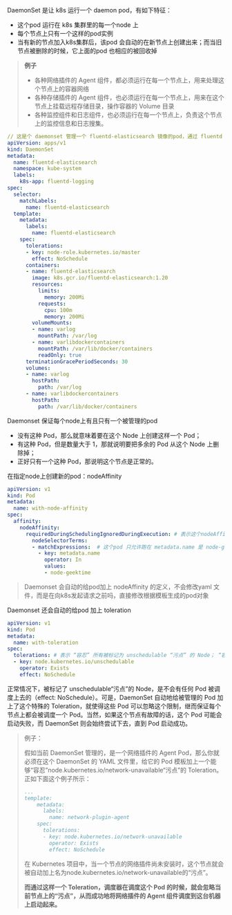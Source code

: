 DaemonSet 是让 k8s 运行一个  daemon pod，有如下特征：

* 这个pod 运行在 k8s 集群里的每一个node 上
* 每个节点上只有一个这样的pod实例
* 当有新的节点加入k8s集群后，该pod 会自动的在新节点上创建出来；而当旧节点被删除的时候，它上面的pod 也相应的被回收掉

> **例子**
>
> * 各种网络插件的 Agent 组件，都必须运行在每一个节点上，用来处理这个节点上的容器网络
> * 各种存储插件的 Agent 组件，也必须运行在每一个节点上，用来在这个节点上挂载远程存储目录，操作容器的 Volume 目录
> * 各种监控组件和日志组件，也必须运行在每一个节点上，负责这个节点上的监控信息和日志搜集。

```yaml
// 这是个 daemonset 管理一个 fluentd-elasticsearch 镜像的pod，通过 fluentd 将 docker 容器里的日志转发到 es 上
apiVersion: apps/v1
kind: DaemonSet
metadata:
  name: fluentd-elasticsearch
  namespace: kube-system
  labels:
    k8s-app: fluentd-logging
spec:
  selector:
    matchLabels:
      name: fluentd-elasticsearch
  template:
    metadata:
      labels:
        name: fluentd-elasticsearch
    spec:
      tolerations:
      - key: node-role.kubernetes.io/master
        effect: NoSchedule
      containers:
      - name: fluentd-elasticsearch
        image: k8s.gcr.io/fluentd-elasticsearch:1.20
        resources:
          limits:
            memory: 200Mi
          requests:
            cpu: 100m
            memory: 200Mi
        volumeMounts:
        - name: varlog
          mountPath: /var/log
        - name: varlibdockercontainers
          mountPath: /var/lib/docker/containers
          readOnly: true
      terminationGracePeriodSeconds: 30
      volumes:
      - name: varlog
        hostPath:
          path: /var/log
      - name: varlibdockercontainers
        hostPath:
          path: /var/lib/docker/containers
```

Daemonset 保证每个node上有且只有一个被管理的pod

* 没有这种 Pod，那么就意味着要在这个 Node 上创建这样一个 Pod；
* 有这种 Pod，但是数量大于 1，那就说明要把多余的 Pod 从这个 Node 上删除掉；
* 正好只有一个这种 Pod，那说明这个节点是正常的。



在指定node上创建新的pod：nodeAffinity

```yaml
apiVersion: v1
kind: Pod
metadata:
  name: with-node-affinity
spec:
  affinity:
    nodeAffinity:
      requiredDuringSchedulingIgnoredDuringExecution: # 表示这个nodeAffinity 必须在每次调度的时候考虑这个pod
        nodeSelectorTerms:
        - matchExpressions:  # 这个pod 只允许跑在 metadata.name 是 node-geektime 的节点上
          - key: metadata.name
            operator: In
            values:
            - node-geektime
```

> Daemonset 会自动的给pod加上 nodeAffinity 的定义，不会修改yaml 文件，而是在向k8s发起请求之前吗，直接修改根据模板生成的pod对象

Daemonset 还会自动的给pod 加上 toleration 

```yaml
apiVersion: v1
kind: Pod
metadata:
  name: with-toleration
spec:
  tolerations: # 表示 “容忍” 所有被标记为 unschedulable “污点” 的 Node； “容忍” 的效果是允许调度。
  - key: node.kubernetes.io/unschedulable
    operator: Exists
    effect: NoSchedule
```

正常情况下，被标记了 unschedulable“污点”的 Node，是不会有任何 Pod 被调度上去的（effect: NoSchedule）。可是，DaemonSet 自动地给被管理的 Pod 加上了这个特殊的 Toleration，就使得这些 Pod 可以忽略这个限制，继而保证每个节点上都会被调度一个 Pod。当然，如果这个节点有故障的话，这个 Pod 可能会启动失败，而 DaemonSet 则会始终尝试下去，直到 Pod 启动成功。

> 例子：
>
> 假如当前 DaemonSet 管理的，是一个网络插件的 Agent Pod，那么你就必须在这个 DaemonSet 的 YAML 文件里，给它的 Pod 模板加上一个能够“容忍”node.kubernetes.io/network-unavailable“污点”的 Toleration。正如下面这个例子所示：
>
> ```yaml
> ...
> template:
>     metadata:
>       labels:
>         name: network-plugin-agent
>     spec:
>       tolerations:
>       - key: node.kubernetes.io/network-unavailable
>         operator: Exists
>         effect: NoSchedule
> ```
>
> 在 Kubernetes 项目中，当一个节点的网络插件尚未安装时，这个节点就会被自动加上名为node.kubernetes.io/network-unavailable的“污点”。
>
> **而通过这样一个 Toleration，调度器在调度这个 Pod 的时候，就会忽略当前节点上的“污点”，从而成功地将网络插件的 Agent 组件调度到这台机器上启动起来。**

